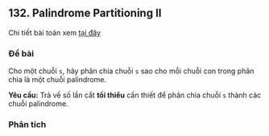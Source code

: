 ## 132. Palindrome Partitioning II

Chi tiết bài toán xem [tại đây](https://leetcode.com/problems/palindrome-partitioning-ii/description/)

### Đề bài
Cho một chuỗi `s`, hãy phân chia chuỗi `s` sao cho mỗi chuỗi con trong phân chia là một chuỗi palindrome.

**Yêu cầu:** Trả về số lần cắt **tối thiểu** cần thiết để phân chia chuỗi `s` thành các chuỗi palindrome.

### Phân tích
